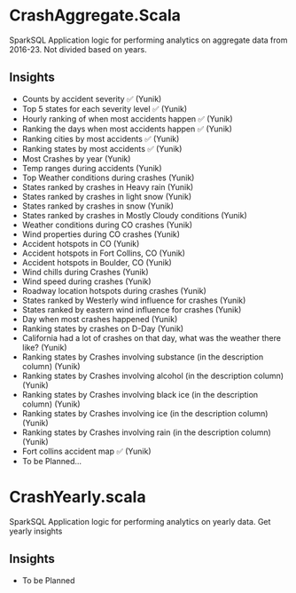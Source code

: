 # CrashAggregate.Scala

SparkSQL Application logic for performing analytics on aggregate data from 2016-23. Not divided based on years.

## Insights
- Counts by accident severity :white_check_mark: (Yunik)
- Top 5 states for each severity level :white_check_mark: (Yunik)
- Hourly ranking of when most accidents happen :white_check_mark: (Yunik)
- Ranking the days when most accidents happen :white_check_mark: (Yunik)
- Ranking cities by most accidents :white_check_mark: (Yunik)
- Ranking states by most accidents :white_check_mark: (Yunik)
- Most Crashes by year (Yunik)
- Temp ranges during accidents (Yunik)
- Top Weather conditions during crashes (Yunik)
- States ranked by crashes in Heavy rain (Yunik)
- States ranked by crashes in light snow (Yunik)
- States ranked by crashes in snow (Yunik)
- States ranked by crashes in Mostly Cloudy conditions (Yunik)
- Weather conditions during CO crashes (Yunik)
- Wind properties during CO crashes (Yunik)
- Accident hotspots in CO (Yunik)
- Accident hotspots in Fort Collins, CO (Yunik)
- Accident hotspots in Boulder, CO (Yunik)
- Wind chills during Crashes (Yunik)
- Wind speed during crashes (Yunik)
- Roadway location hotspots during crashes (Yunik)
- States ranked by Westerly wind influence for crashes (Yunik)
- States ranked by eastern wind influence for crashes (Yunik)
- Day when most crashes happened (Yunik)
- Ranking states by crashes on D-Day (Yunik)
- California had a lot of crashes on that day, what was the weather there like? (Yunik)
- Ranking states by Crashes involving substance (in the description column) (Yunik)
- Ranking states by Crashes involving alcohol (in the description column) (Yunik)
- Ranking states by Crashes involving black ice (in the description column) (Yunik)
- Ranking states by Crashes involving ice (in the description column) (Yunik)
- Ranking states by Crashes involving rain (in the description column) (Yunik)
- Fort collins accident map ✅ (Yunik)
- To be Planned...


# CrashYearly.scala
SparkSQL Application logic for performing analytics on yearly data. Get yearly insights

## Insights
- To be Planned
